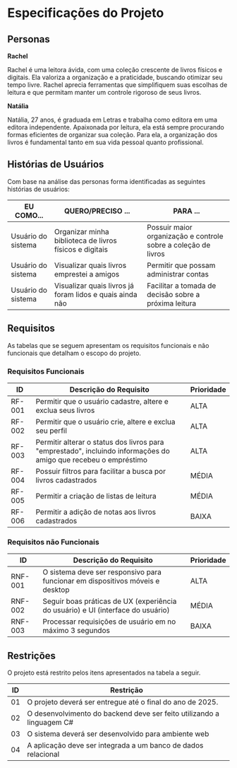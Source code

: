 # Especificações do Projeto

## Personas

**Rachel**

 Rachel é uma leitora ávida, com uma coleção crescente de livros físicos e digitais. Ela valoriza a organização e a praticidade, buscando otimizar seu tempo livre. Rachel aprecia ferramentas que simplifiquem suas escolhas de leitura e que permitam manter um controle rigoroso de seus livros. 

**Natália**

 Natália, 27 anos, é graduada em Letras e trabalha como editora em uma editora independente. Apaixonada por leitura, ela está sempre procurando formas eficientes de organizar sua coleção. Para ela, a organização dos livros é fundamental tanto em sua vida pessoal quanto profissional. 


## Histórias de Usuários

Com base na análise das personas forma identificadas as seguintes histórias de usuários:

|    EU COMO...      |                                    QUERO/PRECISO ...                                |                             PARA ...                           |
|--------------------|-------------------------------------------------------------------------------------|----------------------------------------------------------------|
|Usuário do sistema  | Organizar minha biblioteca de livros físicos e digitais                             | Possuir maior organização e controle sobre a coleção de livros |
|Usuário do sistema  | Visualizar quais livros emprestei a amigos | Permitir que possam administrar contas | Acompanhar e lembrar dos livros emprestados                    |
|Usuário do sistema  | Visualizar quais livros já foram lidos e quais ainda não                            | Facilitar a tomada de decisão sobre a próxima leitura          |


## Requisitos

As tabelas que se seguem apresentam os requisitos funcionais e não funcionais que detalham o escopo do projeto.

### Requisitos Funcionais

| ID   |                                           Descrição do Requisito                                                 | Prioridade |
|------|------------------------------------------------------------------------------------------------------------------|------------|
|RF-001| Permitir que o usuário cadastre, altere e exclua seus livros                                                     | ALTA       | 
|RF-002| Permitir que o usuário crie, altere e exclua seu perfil                                                          | ALTA       |
|RF-003| Permitir alterar o status dos livros para "emprestado", incluindo informações do amigo que recebeu o empréstimo  | ALTA       | 
|RF-004| Possuir filtros para facilitar a busca por livros cadastrados                                                    | MÉDIA      |
|RF-005| Permitir a criação de listas de leitura                                                                          | MÉDIA      | 
|RF-006| Permitir a adição de notas aos livros cadastrados                                                                | BAIXA      |


### Requisitos não Funcionais

|ID     |                             Descrição do Requisito                              | Prioridade |
|-------|---------------------------------------------------------------------------------|------------|
|RNF-001| O sistema deve ser responsivo para funcionar em dispositivos móveis e desktop   | ALTA       | 
|RNF-002| Seguir boas práticas de UX (experiência do usuário) e UI (interface do usuário) | MÉDIA      | 
|RNF-003| Processar requisições de usuário em no máximo 3 segundos                        | BAIXA      | 


## Restrições

O projeto está restrito pelos itens apresentados na tabela a seguir.

|ID|                  Restrição                                             |
|--|------------------------------------------------------------------------|
|01| O projeto deverá ser entregue até o final do ano de 2025.              |
|02| O desenvolvimento do backend deve ser feito utilizando a linguagem C#  |
|03| O sistema deverá ser desenvolvido para ambiente web                    |
|04| A aplicação deve ser integrada a um banco de dados relacional          |
